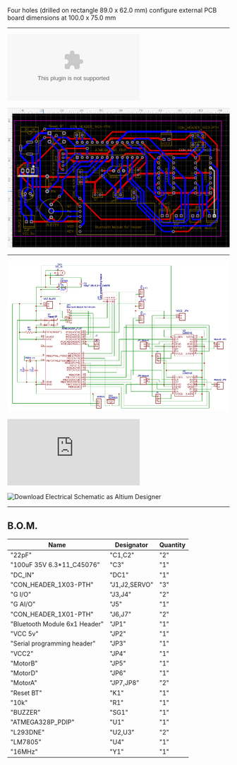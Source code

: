 
Four holes (drilled on rectangle 89.0 x 62.0 mm) configure external PCB board dimensions at 100.0 x 75.0 mm

____
![Download GERBER for the hereinafter PCB](https://github.com/ROBOTICronics/PCB/blob/main/L293D-Based%20Circuit%20for%20RC%20RoboCar/files/L293DbasedRC_ArduVehicle%20MyselfBIS_2_2022-03-27GERBER.zip?raw=true)

![L293D based RC ArduVehicle PCB](files/2022-03-27_130658.png)
___
![L293D based RC ArduVehicle Electrical Schematic](files/L293Dbased%20Circuit%20for%20RC%20Vehicle%20MyselfBIS_2022-03-31.png)


![Download Electrical Schematic for the abovementioned PCB](https://github.com/ROBOTICronics/PCB/blob/main/files/L293DbasedRC_ArduVehicleMyselfBIS_2022-03-31.pdf?raw=true)

![Download Electrical Schematic as Altium Designer](https://github.com/ROBOTICronics/PCB/blob/main/files/L293DbaseArduVehicle-ElectricalSchematic_2022-03-31.schdoc)
____

## B.O.M. ##
| Name                          | Designator    | Quantity |
|-------------------------------|---------------|----------|
| "22pF"                        | "C1,C2"       | "2"      |
| "100uF 35V 6.3*11_C45076"     | "C3"          | "1"      |
| "DC_IN"                       | "DC1"         | "1"      |
| "CON_HEADER_1X03-PTH"         | "J1,J2,SERVO" | "3"      |
| "G I/O"                       | "J3,J4"       | "2"      |
| "G AI/O"                      | "J5"          | "1"      |
| "CON_HEADER_1X01-PTH"         | "J6,J7"       | "2"      |
| "Bluetooth Module 6x1 Header" | "JP1"         | "1"      |
| "VCC 5v"                      | "JP2"         | "1"      |
| "Serial programming header"   | "JP3"         | "1"      |
| "VCC2"                        | "JP4"         | "1"      |
| "MotorB"                      | "JP5"         | "1"      |
| "MotorD"                      | "JP6"         | "1"      |
| "MotorA"                      | "JP7,JP8"     | "2"      |
| "Reset BT"                    | "K1"          | "1"      |
| "10k"                         | "R1"          | "1"      |
| "BUZZER"                      | "SG1"         | "1"      |
| "ATMEGA328P_PDIP"             | "U1"          | "1"      |
| "L293DNE"                     | "U2,U3"       | "2"      |
| "LM7805"                      | "U4"          | "1"      |
| "16MHz"                       | "Y1"          | "1"      |
